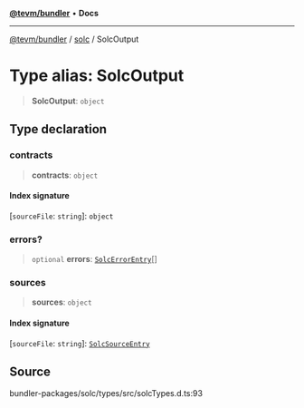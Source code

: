 [**@tevm/bundler**](../../README.md) • **Docs**

***

[@tevm/bundler](../../modules.md) / [solc](../README.md) / SolcOutput

# Type alias: SolcOutput

> **SolcOutput**: `object`

## Type declaration

### contracts

> **contracts**: `object`

#### Index signature

 \[`sourceFile`: `string`\]: `object`

### errors?

> `optional` **errors**: [`SolcErrorEntry`](SolcErrorEntry.md)[]

### sources

> **sources**: `object`

#### Index signature

 \[`sourceFile`: `string`\]: [`SolcSourceEntry`](SolcSourceEntry.md)

## Source

bundler-packages/solc/types/src/solcTypes.d.ts:93
